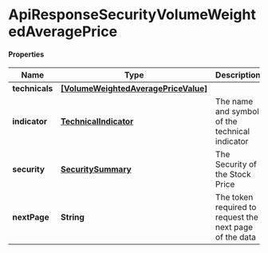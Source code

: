 # ApiResponseSecurityVolumeWeightedAveragePrice

#### Properties
Name | Type | Description | Notes
------------ | ------------- | ------------- | -------------
**technicals** | [**[VolumeWeightedAveragePriceValue]**](VolumeWeightedAveragePriceValue.md) |  | [optional] 
**indicator** | [**TechnicalIndicator**](TechnicalIndicator.md) | The name and symbol of the technical indicator | [optional] 
**security** | [**SecuritySummary**](SecuritySummary.md) | The Security of the Stock Price | [optional] 
**nextPage** | **String** | The token required to request the next page of the data | [optional] 



